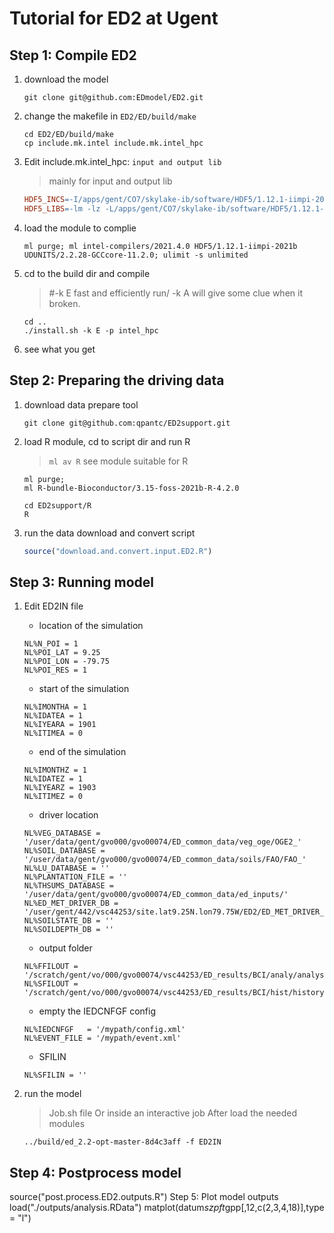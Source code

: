 # Tutorial for ED2 at Ugent

## Step 1: Compile ED2

1. download the model
    ```git
    git clone git@github.com:EDmodel/ED2.git
    ```

2. change the makefile in `ED2/ED/build/make`
    ```shell
    cd ED2/ED/build/make
    cp include.mk.intel include.mk.intel_hpc
    ```

3. Edit include.mk.intel_hpc: `input and output lib`
    >  mainly for input and output lib
    ```Makefile
    HDF5_INCS=-I/apps/gent/CO7/skylake-ib/software/HDF5/1.12.1-iimpi-2021b/include
    HDF5_LIBS=-lm -lz -L/apps/gent/CO7/skylake-ib/software/HDF5/1.12.1-iimpi-2021b/bin -lhdf5 -lhdf5_fortran -lhdf5_hl
    ```
4. load the module to complie
    ```shell
    ml purge; ml intel-compilers/2021.4.0 HDF5/1.12.1-iimpi-2021b UDUNITS/2.2.28-GCCcore-11.2.0; ulimit -s unlimited
    ```
5. cd to the build dir and compile
    > #-k E fast and efficiently run/ -k A will give some clue when it broken.
    ```
    cd .. 
    ./install.sh -k E -p intel_hpc
    ```

6. see what you get
    > 

## Step 2: Preparing the driving data

1. download data prepare tool
    ```git
    git clone git@github.com:qpantc/ED2support.git
    ```
2. load R module, cd to script dir and run R
    > `ml av R` see module suitable for R
    ```shell
    ml purge; 
    ml R-bundle-Bioconductor/3.15-foss-2021b-R-4.2.0 
    
    cd ED2support/R
    R
    ```

3. run the data download and convert script
    ```R
    source("download.and.convert.input.ED2.R")
    ```

## Step 3: Running model

1. Edit ED2IN file
   - location of the simulation
   ```shell
   NL%N_POI = 1
   NL%POI_LAT = 9.25
   NL%POI_LON = -79.75
   NL%POI_RES = 1
   ```
   - start of the simulation
   ```shell
   NL%IMONTHA = 1
   NL%IDATEA = 1
   NL%IYEARA = 1901
   NL%ITIMEA = 0
   ```
   - end of the simulation
   ```shell
   NL%IMONTHZ = 1
   NL%IDATEZ = 1
   NL%IYEARZ = 1903
   NL%ITIMEZ = 0
   ```

    - driver location
    ```shell
    NL%VEG_DATABASE = '/user/data/gent/gvo000/gvo00074/ED_common_data/veg_oge/OGE2_'
    NL%SOIL_DATABASE = '/user/data/gent/gvo000/gvo00074/ED_common_data/soils/FAO/FAO_'
    NL%LU_DATABASE = ''
    NL%PLANTATION_FILE = ''
    NL%THSUMS_DATABASE = '/user/data/gent/gvo000/gvo00074/ED_common_data/ed_inputs/'
    NL%ED_MET_DRIVER_DB = '/user/gent/442/vsc44253/site.lat9.25N.lon79.75W/ED2/ED_MET_DRIVER_HEADER'
    NL%SOILSTATE_DB = ''
    NL%SOILDEPTH_DB = ''
    ```
    - output folder
    ```shell
    NL%FFILOUT = '/scratch/gent/vo/000/gvo00074/vsc44253/ED_results/BCI/analy/analysis'
    NL%SFILOUT = '/scratch/gent/vo/000/gvo00074/vsc44253/ED_results/BCI/hist/history'
   ```
   - empty the IEDCNFGF config
   ```shell
   NL%IEDCNFGF   = '/mypath/config.xml'
   NL%EVENT_FILE = '/mypath/event.xml'
   ```

   - SFILIN
   ```shell
   NL%SFILIN = ''
   ```
2. run the model
   > Job.sh file Or inside an interactive job
   > After load the needed modules
   ```
   ../build/ed_2.2-opt-master-8d4c3aff -f ED2IN
   ```

## Step 4: Postprocess model
source("post.process.ED2.outputs.R")
Step 5: Plot model outputs
load("./outputs/analysis.RData")
matplot(datum$szpft$gpp[,12,c(2,3,4,18)],type = "l")
